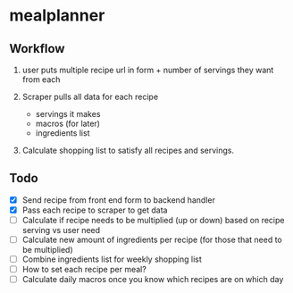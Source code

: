 # mealplanner

## Workflow

1. user puts multiple recipe url in form + number of servings they want from each

2. Scraper pulls all data for each recipe
    - servings it makes 
    - macros (for later)
    - ingredients list 

3. Calculate shopping list to satisfy all recipes and servings.


## Todo
- [x] Send recipe from front end form to backend handler
- [x] Pass each recipe to scraper to get data
- [ ] Calculate if recipe needs to be multiplied (up or down) based on recipe serving vs user need
- [ ] Calculate new amount of ingredients per recipe (for those that need to be multiplied)
- [ ] Combine ingredients list for weekly shopping list
- [ ] How to set each recipe per meal?
- [ ] Calculate daily macros once you know which recipes are on which day